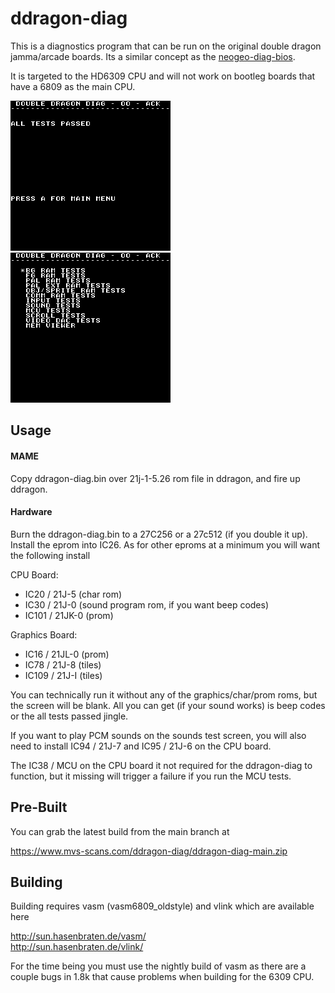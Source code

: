 # ddragon-diag
This is a diagnostics program that can be run on the original double dragon
jamma/arcade boards.  Its a similar concept as the [neogeo-diag-bios](https://github.com/jwestfall69/neogeo-diag-bios).

It is targeted to the HD6309 CPU and will not work on bootleg boards that
have a 6809 as the main CPU.

![all tests passed](docs/images/all_tests_passed.png)
![main menu](docs/images/main_menu.png)

## Usage
#### MAME
Copy ddragon-diag.bin over 21j-1-5.26 rom file in ddragon, and fire up ddragon.

#### Hardware
Burn the ddragon-diag.bin to a 27C256 or a 27c512 (if you double it up).  Install
the eprom into IC26.  As for other eproms at a minimum you will want the
following install

CPU Board:
* IC20 / 21J-5 (char rom)
* IC30 / 21J-0 (sound program rom, if you want beep codes)
* IC101 / 21JK-0 (prom)

Graphics Board:
* IC16 / 21JL-0 (prom)
* IC78 / 21J-8 (tiles)
* IC109 / 21J-I (tiles)

You can technically run it without any of the graphics/char/prom roms, but the
screen will be blank.  All you can get (if your sound works) is beep codes
or the all tests passed jingle.

If you want to play PCM sounds on the sounds test screen, you will also need to
install IC94 / 21J-7 and IC95 / 21J-6 on the CPU board.

The IC38 / MCU on the CPU board it not required for the ddragon-diag to
function, but it missing will trigger a failure if you run the MCU tests.

## Pre-Built
You can grab the latest build from the main branch at

https://www.mvs-scans.com/ddragon-diag/ddragon-diag-main.zip


## Building
Building requires vasm (vasm6809_oldstyle) and vlink which are available here

http://sun.hasenbraten.de/vasm/<br>
http://sun.hasenbraten.de/vlink/

For the time being you must use the nightly build of vasm as there are a couple
bugs in 1.8k that cause problems when building for the 6309 CPU.
